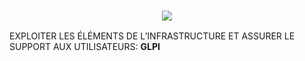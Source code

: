 <h3 align="center">
    <img src="https://readme-typing-svg.herokuapp.com/?font=Righteous&size=25&center=true&vCenter=true&width=1000&height=70&duration=6000&lines=CFITECH+👋;+Web+Developer+and+Administrator+System/+Network;" />
</h3>
<p>EXPLOITER LES ÉLÉMENTS DE L’INFRASTRUCTURE ET ASSURER LE SUPPORT AUX UTILISATEURS: <b>GLPI</b></p>

